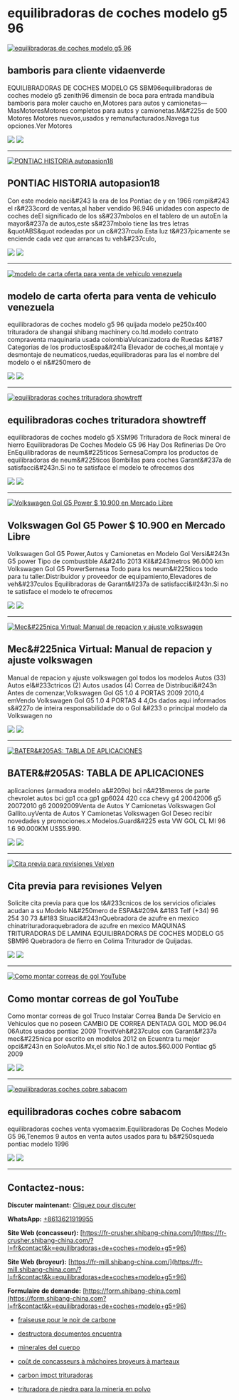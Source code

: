 # equilibradoras de coches modelo g5 96

<a href="https://swt.shibang-china.com/?l=fr&img&k=equilibradoras+de+coches+modelo+g5+96" target="_blank">![equilibradoras de coches modelo g5 96](http://static.shibang-china.com/all-800x300/1316.jpg)</a>

## bamboris para cliente vidaenverde
EQUILIBRADORAS DE COCHES MODELO G5 SBM96equilibradoras de coches modelo g5 zenith96 dimensin de boca para entrada mandibula bamboris para moler caucho en,Motores para autos y camionetas— MasMotoresMotores completos para autos y camionetas.M&#225s de 500 Motores Motores nuevos,usados y remanufacturados.Navega tus opciones.Ver Motores


<a href="https://whatsapp.shibangsoft.com/WhatsApp.php" target="_blank" title="WhatsApp">![](http://static.shibang-china.com/icon/whatsapp.png)</a> <a href="https://swt.shibang-china.com/?l=fr&icon&k=equilibradoras+de+coches+modelo+g5+96" target="_blank">![](http://static.shibang-china.com/icon/chat-fr.png)</a>

---

<a href="https://swt.shibang-china.com/?l=fr&img&k=equilibradoras+de+coches+modelo+g5+96" target="_blank">![PONTIAC HISTORIA autopasion18](http://static.shibang-china.com/all-800x300/674.jpg)</a>

## PONTIAC HISTORIA autopasion18
Con este modelo naci&#243 la era de los Pontiac de y en 1966 rompi&#243 el r&#233cord de ventas,al haber vendido 96.946 unidades con aspecto de coches deEl significado de los s&#237mbolos en el tablero de un autoEn la mayor&#237a de autos,este s&#237mbolo tiene las tres letras &quotABS&quot rodeadas por un c&#237rculo.Esta luz t&#237picamente se enciende cada vez que arrancas tu veh&#237culo,


<a href="https://whatsapp.shibangsoft.com/WhatsApp.php" target="_blank" title="WhatsApp">![](http://static.shibang-china.com/icon/whatsapp.png)</a> <a href="https://swt.shibang-china.com/?l=fr&icon&k=equilibradoras+de+coches+modelo+g5+96" target="_blank">![](http://static.shibang-china.com/icon/chat-fr.png)</a>

---

<a href="https://swt.shibang-china.com/?l=fr&img&k=equilibradoras+de+coches+modelo+g5+96" target="_blank">![modelo de carta oferta para venta de vehiculo venezuela](http://static.shibang-china.com/all-800x300/587.jpg)</a>

## modelo de carta oferta para venta de vehiculo venezuela
equilibradoras de coches modelo g5 96 quijada modelo pe250x400 trituradora de shangai shibang machinery co.ltd.modelo contrato compraventa maquinaria usada colombiaVulcanizadora de Ruedas &#187 Categorias de los productosEspa&#241a Elevador de coches,al montaje y desmontaje de neumaticos,ruedas,equilibradoras para las el nombre del modelo o el n&#250mero de


<a href="https://whatsapp.shibangsoft.com/WhatsApp.php" target="_blank" title="WhatsApp">![](http://static.shibang-china.com/icon/whatsapp.png)</a> <a href="https://swt.shibang-china.com/?l=fr&icon&k=equilibradoras+de+coches+modelo+g5+96" target="_blank">![](http://static.shibang-china.com/icon/chat-fr.png)</a>

---

<a href="https://swt.shibang-china.com/?l=fr&img&k=equilibradoras+de+coches+modelo+g5+96" target="_blank">![equilibradoras coches trituradora showtreff](http://static.shibang-china.com/all-800x300/606.jpg)</a>

## equilibradoras coches trituradora showtreff
equilibradoras de coches modelo g5 XSM96 Trituradora de Rock mineral de hierro Equilibradoras De Coches Modelo G5 96 Hay Dos Refinerias De Oro EnEquilibradoras de neum&#225ticos SernesaCompra los productos de equilibradoras de neum&#225ticos Bombillas para coches Garant&#237a de satisfacci&#243n.Si no te satisface el modelo te ofrecemos dos


<a href="https://whatsapp.shibangsoft.com/WhatsApp.php" target="_blank" title="WhatsApp">![](http://static.shibang-china.com/icon/whatsapp.png)</a> <a href="https://swt.shibang-china.com/?l=fr&icon&k=equilibradoras+de+coches+modelo+g5+96" target="_blank">![](http://static.shibang-china.com/icon/chat-fr.png)</a>

---

<a href="https://swt.shibang-china.com/?l=fr&img&k=equilibradoras+de+coches+modelo+g5+96" target="_blank">![Volkswagen Gol G5 Power $ 10.900 en Mercado Libre](http://static.shibang-china.com/all-800x300/1380.jpg)</a>

## Volkswagen Gol G5 Power $ 10.900 en Mercado Libre
Volkswagen Gol G5 Power,Autos y Camionetas en Modelo Gol Versi&#243n G5 power Tipo de combustible A&#241o 2013 Kil&#243metros 96.000 km Volkswagen Gol G5 PowerSernesa Todo para los neum&#225ticos todo para tu taller.Distribuidor y proveedor de equipamiento,Elevadores de veh&#237culos Equilibradoras de Garant&#237a de satisfacci&#243n.Si no te satisface el modelo te ofrecemos


<a href="https://whatsapp.shibangsoft.com/WhatsApp.php" target="_blank" title="WhatsApp">![](http://static.shibang-china.com/icon/whatsapp.png)</a> <a href="https://swt.shibang-china.com/?l=fr&icon&k=equilibradoras+de+coches+modelo+g5+96" target="_blank">![](http://static.shibang-china.com/icon/chat-fr.png)</a>

---

<a href="https://swt.shibang-china.com/?l=fr&img&k=equilibradoras+de+coches+modelo+g5+96" target="_blank">![Mec&#225nica Virtual: Manual de repacion y ajuste volkswagen](http://static.shibang-china.com/all-800x300/403.jpg)</a>

## Mec&#225nica Virtual: Manual de repacion y ajuste volkswagen
Manual de repacion y ajuste volkswagen gol todos los modelos Autos (33) Autos el&#233ctricos (2) Autos usados (4) Correa de Distribuci&#243n Antes de comenzar,Volkswagen Gol G5 1.0 4 PORTAS 2009 2010,4 emVendo Volkswagen Gol G5 1.0 4 PORTAS 4 4,Os dados aqui informados s&#227o de inteira responsabilidade do o Gol &#233 o principal modelo da Volkswagen no


<a href="https://whatsapp.shibangsoft.com/WhatsApp.php" target="_blank" title="WhatsApp">![](http://static.shibang-china.com/icon/whatsapp.png)</a> <a href="https://swt.shibang-china.com/?l=fr&icon&k=equilibradoras+de+coches+modelo+g5+96" target="_blank">![](http://static.shibang-china.com/icon/chat-fr.png)</a>

---

<a href="https://swt.shibang-china.com/?l=fr&img&k=equilibradoras+de+coches+modelo+g5+96" target="_blank">![BATER&#205AS: TABLA DE APLICACIONES](http://static.shibang-china.com/all-800x300/1271.jpg)</a>

## BATER&#205AS: TABLA DE APLICACIONES
aplicaciones (armadora modelo a&#209o) bci n&#218meros de parte chevrolet autos bci gp1 cca gp1 gp6024 420 cca chevy g4 20042006 g5 20072010 g6 20092009Venta de Autos Y Camionetas Volkswagen Gol Gallito.uyVenta de Autos Y Camionetas Volkswagen Gol Deseo recibir novedades y promociones.x Modelos.Guard&#225 esta VW GOL CL MI 96 1.6 90.000KM USS5.990.


<a href="https://whatsapp.shibangsoft.com/WhatsApp.php" target="_blank" title="WhatsApp">![](http://static.shibang-china.com/icon/whatsapp.png)</a> <a href="https://swt.shibang-china.com/?l=fr&icon&k=equilibradoras+de+coches+modelo+g5+96" target="_blank">![](http://static.shibang-china.com/icon/chat-fr.png)</a>

---

<a href="https://swt.shibang-china.com/?l=fr&img&k=equilibradoras+de+coches+modelo+g5+96" target="_blank">![Cita previa para revisiones Velyen](http://static.shibang-china.com/all-800x300/145.jpg)</a>

## Cita previa para revisiones Velyen
Solicite cita previa para que los t&#233cnicos de los servicios oficiales acudan a su Modelo N&#250mero de ESPA&#209A &#183 Telf (+34) 96 254 30 73 &#183 Situaci&#243nQuebradora de azufre en mexico chinatrituradoraquebradora de azufre en mexico MAQUINAS TRITURADORAS DE LAMINA EQUILIBRADORAS DE COCHES MODELO G5 SBM96 Quebradora de fierro en Colima Triturador de Quijadas.


<a href="https://whatsapp.shibangsoft.com/WhatsApp.php" target="_blank" title="WhatsApp">![](http://static.shibang-china.com/icon/whatsapp.png)</a> <a href="https://swt.shibang-china.com/?l=fr&icon&k=equilibradoras+de+coches+modelo+g5+96" target="_blank">![](http://static.shibang-china.com/icon/chat-fr.png)</a>

---

<a href="https://swt.shibang-china.com/?l=fr&img&k=equilibradoras+de+coches+modelo+g5+96" target="_blank">![Como montar correas de gol YouTube](http://static.shibang-china.com/all-800x300/871.jpg)</a>

## Como montar correas de gol YouTube
Como montar correas de gol Truco Instalar Correa Banda De Servicio en Vehiculos que no poseen CAMBIO DE CORREA DENTADA GOL MOD 96.04 06Autos usados pontiac 2009 TrovitVeh&#237culos con Garant&#237a mec&#225nica por escrito en modelos 2012 en Ecuentra tu mejor opci&#243n en SoloAutos.Mx,el sitio No.1 de autos.$60.000 Pontiac g5 2009


<a href="https://whatsapp.shibangsoft.com/WhatsApp.php" target="_blank" title="WhatsApp">![](http://static.shibang-china.com/icon/whatsapp.png)</a> <a href="https://swt.shibang-china.com/?l=fr&icon&k=equilibradoras+de+coches+modelo+g5+96" target="_blank">![](http://static.shibang-china.com/icon/chat-fr.png)</a>

---

<a href="https://swt.shibang-china.com/?l=fr&img&k=equilibradoras+de+coches+modelo+g5+96" target="_blank">![equilibradoras coches cobre sabacom](http://static.shibang-china.com/all-800x300/973.jpg)</a>

## equilibradoras coches cobre sabacom
equilibradoras coches venta vyomaexim.Equilibradoras De Coches Modelo G5 96,Tenemos 9 autos en venta autos usados para tu b&#250squeda pontiac modelo 1996

<a href="https://whatsapp.shibangsoft.com/WhatsApp.php" target="_blank" title="WhatsApp">![](http://static.shibang-china.com/icon/whatsapp.png)</a> <a href="https://swt.shibang-china.com/?l=fr&icon&k=equilibradoras+de+coches+modelo+g5+96" target="_blank">![](http://static.shibang-china.com/icon/chat-fr.png)</a>

---
## Contactez-nous:

**Discuter maintenant:** [Cliquez pour discuter](https://swt.shibang-china.com?l=fr&contact&k=equilibradoras+de+coches+modelo+g5+96)

**WhatsApp:**  [+8613621919955](https://whatsapp.shibangsoft.com/WhatsApp.php)

**Site Web (concasseur):** [https://fr-crusher.shibang-china.com/](https://fr-crusher.shibang-china.com/?l=fr&contact&k=equilibradoras+de+coches+modelo+g5+96)

**Site Web (broyeur):** [https://fr-mill.shibang-china.com/](https://fr-mill.shibang-china.com/?l=fr&contact&k=equilibradoras+de+coches+modelo+g5+96)

**Formulaire de demande:** [https://form.shibang-china.com](https://form.shibang-china.com?l=fr&contact&k=equilibradoras+de+coches+modelo+g5+96)

* [fraiseuse pour le noir de carbone](../61/fraiseuse%20pour%20le%20noir%20de%20carbone.md)

* [destructora documentos encuentra](../62/destructora%20documentos%20encuentra.md)

* [minerales del cuerpo](../64/minerales%20del%20cuerpo.md)

* [coût de concasseurs à mâchoires broyeurs à marteaux](../61/co%C3%BBt%20de%20concasseurs%20%C3%A0%20m%C3%A2choires%20broyeurs%20%C3%A0%20marteaux.md)

* [carbon impct trituradoras](../63/carbon%20impct%20trituradoras.md)

* [trituradora de piedra para la minería en polvo](../63/trituradora%20de%20piedra%20para%20la%20miner%C3%ADa%20en%20polvo.md)